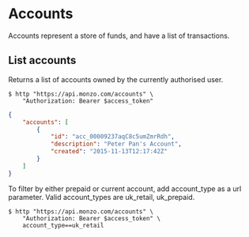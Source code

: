 # Accounts

Accounts represent a store of funds, and have a list of transactions.

## List accounts

Returns a list of accounts owned by the currently authorised user.

```shell
$ http "https://api.monzo.com/accounts" \
    "Authorization: Bearer $access_token"
```

```json
{
    "accounts": [
        {
            "id": "acc_00009237aqC8c5umZmrRdh",
            "description": "Peter Pan's Account",
            "created": "2015-11-13T12:17:42Z"
        }
    ]
}
```

To filter by either prepaid or current account, add account_type as a url parameter.
Valid account_types are uk_retail, uk_prepaid.

```shell
$ http "https://api.monzo.com/accounts" \
    "Authorization: Bearer $access_token" \
    account_type==uk_retail
```
